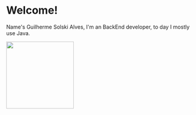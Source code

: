 # Welcome!

Name's Guilherme Solski Alves, I'm an BackEnd developer, to day I mostly use Java.

<div style="vertical-align:center">
  <img height=180em src="https://github-readme-stats.vercel.app/api?username=guilhermeSolski&theme=cobalt&show_icons=true&count_private=true&border_color=474444&text_color=CE6B87&icon_color=559e90" />
</div>
